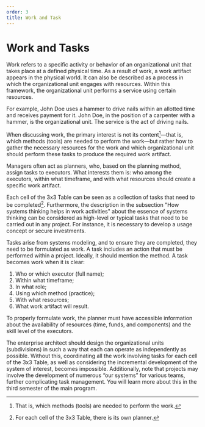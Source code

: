```yaml
---
order: 3
title: Work and Task
---
```


# Work and Tasks

Work refers to a specific activity or behavior of an organizational unit that takes place at a defined physical time. As a result of work, a work artifact appears in the physical world. It can also be described as a process in which the organizational unit engages with resources. Within this framework, the organizational unit performs a service using certain resources.

For example, John Doe uses a hammer to drive nails within an allotted time and receives payment for it. John Doe, in the position of a carpenter with a hammer, is the organizational unit. The service is the act of driving nails.

When discussing work, the primary interest is not its content[^1]—that is, which methods (tools) are needed to perform the work—but rather how to gather the necessary resources for the work and which organizational unit should perform these tasks to produce the required work artifact.

Managers often act as planners, who, based on the planning method, assign tasks to executors. What interests them is: who among the executors, within what timeframe, and with what resources should create a specific work artifact.

Each cell of the 3x3 Table can be seen as a collection of tasks that need to be completed[^2]. Furthermore, the description in the subsection "How systems thinking helps in work activities" about the essence of systems thinking can be considered as high-level or typical tasks that need to be carried out in any project. For instance, it is necessary to develop a usage concept or secure investments.

Tasks arise from systems modeling, and to ensure they are completed, they need to be formulated as work. A task includes an action that must be performed within a project. Ideally, it should mention the method. A task becomes work when it is clear:

1. Who or which executor (full name);
2. Within what timeframe;
3. In what role;
4. Using which method (practice);
5. With what resources;
6. What work artifact will result.

To properly formulate work, the planner must have accessible information about the availability of resources (time, funds, and components) and the skill level of the executors.

The enterprise architect should design the organizational units (subdivisions) in such a way that each can operate as independently as possible. Without this, coordinating all the work involving tasks for each cell of the 3x3 Table, as well as considering the incremental development of the system of interest, becomes impossible. Additionally, note that projects may involve the development of numerous “our systems” for various teams, further complicating task management. You will learn more about this in the third semester of the main program.

[^1]: That is, which methods (tools) are needed to perform the work.
[^2]: For each cell of the 3x3 Table, there is its own planner.